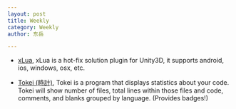 ```yaml
---
layout: post
title: Weekly
category: Weekly
author: 东岳

---
```


- [xLua](https://github.com/Tencent/xLua), xLua is a hot-fix solution plugin for Unity3D, it supports android, ios, windows, osx, etc.

- [Tokei (時計)](https://github.com/Aaronepower/tokei), Tokei is a program that displays statistics about your code. Tokei will show number of files, total lines within those files and code, comments, and blanks grouped by language.
(Provides badges!)

